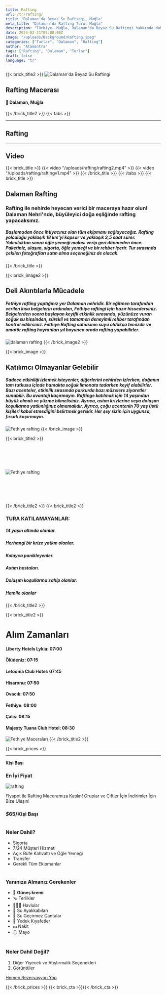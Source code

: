 ```yaml
---
title: Rafting
url: /tr/rafting/
title: "Dalaman'da Beyaz Su Raftingi, Muğla"
meta_title: "Dalaman'da Rafting Turu, Muğla"
description: "Türkiye, Muğla, Dalaman'da Beyaz Su Raftingi hakkında daha fazla bilgi edinin"
date: 2024-02-21T05:00:00Z
image: "/uploads/Background/Rafting.jpeg"
categories: ["Turlar", "Dalaman", "Rafting"]
author: "Atamantra"
tags: ["Rafting", "Dalaman", "Turlar"]
draft: false
language: "tr"
---
```


{{< brick_title2 >}}
![Dalaman'da Beyaz Su Raftingi](/uploads/rafting/rafraf.jpeg)
## Rafting Macerası
#### 📍 Dalaman, Muğla
{{< /brick_title2 >}}
{{< tabs >}}

---
## Rafting
---
## Video
{{< brick_title >}}
{{< video "/uploads/rafting/rafting2.mp4" >}}
{{< video "/uploads/rafting/raftingv1.mp4" >}}
{{< /brick_title >}}
{{< /tabs >}}
{{< brick_title >}}
## Dalaman Rafting

### Rafting ile nehirde heyecan verici bir maceraya hazır olun! Dalaman Nehri'nde, büyüleyici doğa eşliğinde rafting yapacaksınız.

##### Başlamadan önce ihtiyacınız olan tüm ekipmanı sağlayacağız. Rafting yolculuğu yaklaşık 18 km'yi kapsar ve yaklaşık 2,5 saat sürer. Yolculuktan sonra öğle yemeği molası verip geri dönmeden önce. Paketiniz, ulaşım, sigorta, öğle yemeği ve bir rehber içerir. Tur sırasında çekilen fotoğrafları satın alma seçeneğiniz de olacak.
{{< /brick_title >}}

{{< brick_image2 >}}
## Deli Akıntılarla Mücadele
##### Fethiye rafting yaptığınız yer Dalaman nehridir. Bir eğitmen tarafından verilen kısa belgelerin ardından, Fethiye raftingi için hazır hissedersiniz. Belgelerden sonra başlayan keyifli etkinlik sırasında, yüzünüze vuran soğuk su hissinden, sürekli ve tamamen deneyimli rehber tarafından kontrol edilirsiniz. Fethiye Rafting sahasının suyu oldukça temizdir ve amatör rafting hayranları yıl boyunca orada rafting yapabilirler.
![dalaman rafting ](/uploads/background/rafting.jpeg)
{{< /brick_image2 >}}

{{< brick_image >}}
## Katılımcı Olmayanlar Gelebilir
##### Sadece etkinliği izlemek isteyenler, diğerlerini nehirden izlerken, doğanın tam tutkusu içinde hamakta soğuk limonata tadarken keyif alabilirler. Bazı acenteler, etkinlik sırasında parkurda bazı müzelere ziyaretler sunabilir. Bu avantajı kaçırmayın. Raftinge katılmak için 14 yaşından büyük olmalı ve yüzme bilmelisiniz. Ayrıca, astım krizlerine veya dolaşım koşullarına yatkınlığınız olmamalıdır. Ayrıca, çoğu acentenin 70 yaş üstü kişileri kabul etmediğini belirtmek gerekir. Her şey sizin için uygunsa, fırsatı kaçırmayın.
![Fethiye rafting](/uploads/rafting/wwrafting.jpeg)
{{< /brick_image >}}

{{< brick_title2 >}}
# ‎ 
![Fethiye rafting](/uploads/rafting/rafting2.jpeg)
# ‎ 
{{< /brick_title2 >}}
{{< brick_title2 >}}
### TURA KATILAMAYANLAR:

##### 14 yaşın altında olanlar.
##### Herhangi bir krize yatkın olanlar.
##### Kolayca panikleyenler.
##### Astım hastaları.
##### Dolaşım koşullarına sahip olanlar.
##### Hamile olanlar

{{< /brick_title2 >}}

{{< brick_title2 >}}
# Alım Zamanları
#### Liberty Hotels Lykia: 07:00
#### Ölüdeniz: 07:15
#### Letoonia Club Hotel: 07:45
#### Hisaronu: 07:50
#### Ovacık: 07:50
#### Fethiye: 08:00
#### Çalış: 08:15
#### Majesty Tuana Club Hotel: 08:30


![Fethiye Maceraları](/uploads/map12345.png)
{{< /brick_title2 >}}

{{< brick_prices >}}

---
**Kişi Başı**
### En İyi Fiyat

![rafting](/uploads/Background/rafting.jpeg)

Flyspot ile Rafting Maceramıza Katılın! Gruplar ve Çiftler İçin İndirimler İçin Bize Ulaşın!

### _$_**65**/Kişi Başı
#
### Neler Dahil?
- Sigorta
- 7/24 Müşteri Hizmeti
- Açık Büfe Kahvaltı ve Öğle Yemeği
- Transfer
- Gerekli Tüm Ekipmanlar
#
### Yanınıza Almanız Gerekenler
- 🧴 **Güneş kremi**
- 🩴 Terlikler
- 🧖🏽‍♀️ Havlular
- 👟 Su Ayakkabıları
- 🎒 Su Geçirmez Çantalar
- 👕 Yedek Kıyafetler
- 💵 Nakit
- 🩱 Mayo
#
### Neler Dahil Değil?
1. Diğer Yiyecek ve Atıştırmalık Seçenekleri
1. Görüntüler

[Hemen Rezervasyon Yap](/get-started/)

{{< /brick_prices >}}
{{< brick_cta >}}{{< /brick_cta >}}
